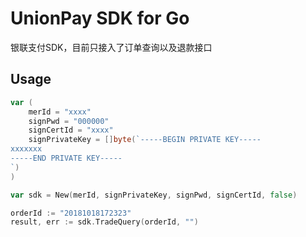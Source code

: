 # UnionPay SDK for Go
银联支付SDK，目前只接入了订单查询以及退款接口

## Usage
```go
var (
	merId = "xxxx"
	signPwd = "000000"
	signCertId = "xxxx"
	signPrivateKey = []byte(`-----BEGIN PRIVATE KEY-----
xxxxxxx
-----END PRIVATE KEY-----
`)
)

var sdk = New(merId, signPrivateKey, signPwd, signCertId, false)

orderId := "20181018172323"
result, err := sdk.TradeQuery(orderId, "")

```